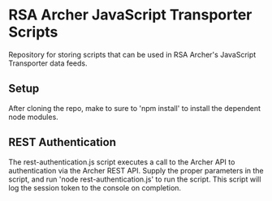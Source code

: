 # RSA Archer JavaScript Transporter Scripts
Repository for storing scripts that can be used in RSA Archer's JavaScript Transporter data feeds.

## Setup
After cloning the repo, make to sure to 'npm install' to install the dependent node modules.

## REST Authentication
The rest-authentication.js script executes a call to the Archer API to authentication via the Archer REST API. Supply the proper parameters in the script, and run 'node rest-authentication.js' to run the script. This script will log the session token to the console on completion.


